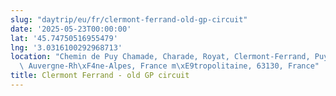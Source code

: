 ```yaml
---
slug: "daytrip/eu/fr/clermont-ferrand-old-gp-circuit"
date: '2025-05-23T00:00:00'
lat: '45.74750516955479'
lng: '3.0316100292968713'
location: "Chemin de Puy Chamade, Charade, Royat, Clermont-Ferrand, Puy-de-D\xF4me,\
  \ Auvergne-Rh\xF4ne-Alpes, France m\xE9tropolitaine, 63130, France"
title: Clermont Ferrand - old GP circuit
---
```



